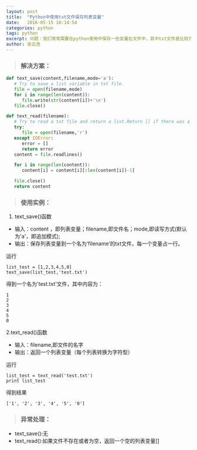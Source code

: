 ```yaml
---
layout: post
title:  "Python中使用txt文件保存列表变量"
date:   2016-05-15 10:14:54
categories: python
tags: python 
excerpt: 问题：我们常常需要在python使用中保存一些变量在文件中，其中txt文件是比较方便的，这篇文章给初学者提供了一个解决方案
author: 张云浩
---
```


> ### 解决方案：

```python
def text_save(content,filename,mode='a'):
   # Try to save a list variable in txt file.
   file = open(filename,mode)
   for i in range(len(content)):
      file.write(str(content[i])+'\n')
   file.close()

def text_read(filename):
   # Try to read a txt file and return a list.Return [] if there was a mistake.
   try:
      file = open(filename,'r')
   except IOError:
      error = []
      return error
   content = file.readlines()

   for i in range(len(content)):
      content[i] = content[i][:len(content[i])-1]

   file.close()
   return content
```

> ### 使用实例：

1. text_save()函数

- 输入：content ，即列表变量；filename,即文件名；mode,即读写方式(默认为'a'，即追加模式);
- 输出：保存列表变量到一个名为‘filename’的txt文件，每一个变量占一行。

运行

```
list_test = [1,2,3,4,5,0]
text_save(list_test,'test.txt')
```

得到一个名为'test.txt'文件，其中内容为：

```
1
2
3
4
5
0

```

2.text_read()函数

- 输入：filename,即文件的名字
- 输出：返回一个列表变量（每个列表转换为字符型）

运行

```
list_test = text_read('test.txt')
print list_test
```

得到结果

```
['1', '2', '3', '4', '5', '0']
```

> ### 异常处理：

- text_save():无
- text_read():如果文件不存在或者为空，返回一个空的列表变量[]


